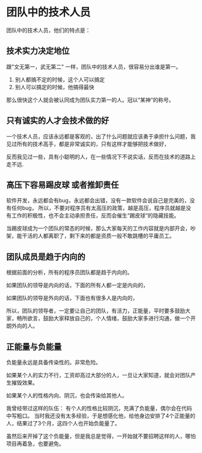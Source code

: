 # 团队中的技术人员

团队中的技术人员，他们的特点是：

## 技术实力决定地位

跟"文无第一，武无第二" 一样，团队中的技术人员，很容易分出谁是第一。

1. 别人都搞不定的时候，这个人可以搞定
2. 别人可以搞定的时候，他搞得最快

那么很快这个人就会被认同成为团队实力第一的人。冠以“某神”的称号。 

## 只有诚实的人才会技术做的好

一个技术人员，应该永远都是客观的，出了什么问题就应该勇于承担什么问题，我见过所有的技术高手，都是非常诚实的，只有这样才能够把技术做好，

反而我见过一些，具有小聪明的人，在一些情况下不说实话，反而在技术的道路上走不远.

## 高压下容易踢皮球 或者推卸责任

软件开发，永远都会有bug，永远都会出错，没有一款软件会说自己是完美的，没有任何bug，
所以，不要对程序员有太高压的政策，越是高压，程序员就越是没有工作的积极性，也不会主动承担责任，反而会催生“踢皮球”的隐藏技能。

当踢皮球成为一个团队的常态的时候，那么大家每天的工作内容就是内部开会，吵架，能干活的人都离职了，剩下来的都是资质一般不敢跳槽的平庸员工。

## 团队成员是趋于内向的

根据前面的分析，所有的程序员团队都是趋于内向的。

如果团队的领导是内向的话，下面的所有人都一定是内向的，

如果团队的领导是外向的话，下面也有很多人是内向的，

所以，团队的领导者，一定要让自己的团队，有活力，正能量，平时要多鼓励大家，畅所欲言，鼓励大家释放自己的，个人情绪，鼓励大家多进行沟通，做一个开朗外向的人。

## 正能量与负能量

负能量永远是具备传染性的。非常危险。

如果某个人的实力不行，工资却高过大部分的人，一旦让大家知道，就会对团队产生摧毁效果。 

如果某个人的性格内向、阴沉，也会传染给其他人。

我曾经带过这样的队伍： 有个人的性格比较阴沉，充满了负能量，偶尔会在代码中写粗口。
当时我还没有太多经验，于是想感化他，给他身边安排了4个正能量的人，结果过了3个月，这四个人也开始负能量了。

虽然后来开掉了这个负能量，但是我总是觉得，一开始就不要招聘这样的人，哪怕项目再着急，也要避免。

